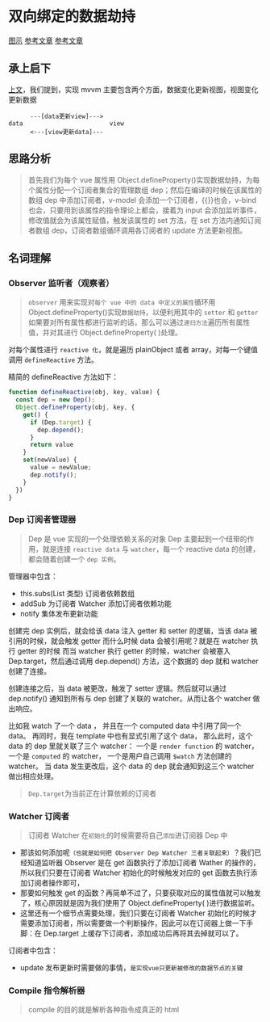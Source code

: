 # 双向绑定的数据劫持

[图示](./3.双向绑定的数据劫持.png)
[参考文章](https://www.cnblogs.com/libin-1/p/6893712.html)
[参考文章](https://blog.csdn.net/qq3401247010/article/details/77131998)

## 承上启下

[上文](./3.双向绑定的基本原理.md)，我们提到，实现 mvvm 主要包含两个方面，数据变化更新视图，视图变化更新数据

```
      ---[data更新view]--->
data                        view
      <---[view更新data]---
```

## 思路分析

> 首先我们为每个 vue 属性用 Object.defineProperty()实现数据劫持，为每个属性分配一个订阅者集合的管理数组 dep；然后在编译的时候在该属性的数组 dep 中添加订阅者，v-model 会添加一个订阅者，{{}}也会，v-bind 也会，只要用到该属性的指令理论上都会，接着为 input 会添加监听事件，修改值就会为该属性赋值，触发该属性的 set 方法，在 set 方法内通知订阅者数组 dep，订阅者数组循环调用各订阅者的 update 方法更新视图。

## 名词理解

### Observer 监听者（观察者）

> `observer` 用来实现对`每个 vue 中的 data 中定义的属性`循环用 Object.defineProperty()实现`数据劫持`，以便利用其中的 `setter` 和 `getter`
> 如果要对所有属性都进行监听的话，那么可以通过`递归方法`遍历所有属性值，并对其进行 Object.defineProperty( )处理。

对每个属性进行 `reactive 化`，就是遍历 plainObject 或者 array，对每一个键值调用 `defineReactive` 方法。

精简的 defineReactive 方法如下：

```js
function defineReactive(obj, key, value) {
  const dep = new Dep();
  Object.defineProperty(obj, key, {
    get() {
      if (Dep.target) {
        dep.depend();
      }
      return value
    }
    set(newValue) {
      value = newValue;
      dep.notify();
    }
  })
}
```

### Dep 订阅者管理器

> Dep 是 vue 实现的一个处理依赖关系的对象
> Dep 主要起到一个纽带的作用，就是连接 `reactive data` 与 `watcher`，每一个 reactive data 的创建，都会随着创建一个 `dep 实例`。

管理器中包含：

- this.subs(List 类型) 订阅者依赖数组
- addSub 为订阅者 Watcher 添加订阅者依赖功能
- notify 集体发布更新功能

创建完 dep 实例后，就会给该 data 注入 getter 和 setter 的逻辑，当该 data 被引用的时候，就会触发 getter
而什么时候 data 会被引用呢？就是在 watcher 执行 getter 的时候
而当 watcher 执行 getter 的时候，watcher 会被塞入 Dep.target，然后通过调用 dep.depend() 方法，这个数据的 dep 就和 watcher 创建了连接。

创建连接之后，当 data 被更改，触发了 setter 逻辑。然后就可以通过 dep.notify() 通知到所有与 dep 创建了关联的 watcher。从而让各个 watcher 做出响应。

比如我 watch 了一个 data ，
并且在一个 computed data 中引用了同一个 data。
再同时，我在 template 中也有显式引用了这个 data，
那么此时，这个 data 的 dep 里就关联了三个 watcher：
一个是 `render function` 的 watcher，
一个是 `computed` 的 watcher，
一个是用户自己调用 `$watch` 方法创建的 watcher。
当 data 发生更改后，这个 data 的 dep 就会通知到这三个 watcher 做出相应处理。

> `Dep.target`为当前正在计算依赖的订阅者

### Watcher 订阅者

> 订阅者 Watcher 在`初始化`的时候需要将自己`添加`进订阅器 Dep 中

- 那该如何添加呢`（也就是如何把 Observer Dep Watcher 三者关联起来）`？我们已经知道监听器 Observer 是在 get 函数执行了添加订阅者 Wather 的操作的，所以我们只要在订阅者 Watcher 初始化的时候触发对应的 get 函数去执行添加订阅者操作即可，
- 那要如何触发 get 的函数？再简单不过了，只要获取对应的属性值就可以触发了，核心原因就是因为我们使用了 Object.defineProperty( )进行数据监听。
- 这里还有一个细节点需要处理，我们只要在订阅者 Watcher 初始化的时候才需要添加订阅者，所以需要做一个判断操作，因此可以在订阅器上做一下手脚：在 Dep.target 上缓存下订阅者，添加成功后再将其去掉就可以了。

订阅者中包含：

- update 发布更新时需要做的事情，`是实现vue只更新被修改的数据节点的关键`

### Compile 指令解析器

> compile 的目的就是解析各种指令成真正的 html
